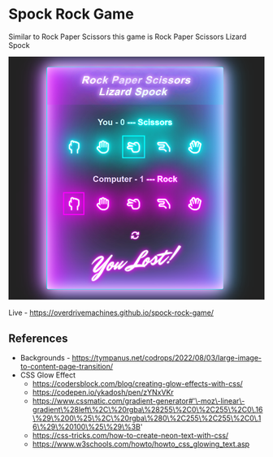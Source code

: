 # Spock Rock Game

Similar to Rock Paper Scissors this game is Rock Paper Scissors Lizard Spock

![Preview](preview.png)

Live - https://overdrivemachines.github.io/spock-rock-game/

## References

- Backgrounds - https://tympanus.net/codrops/2022/08/03/large-image-to-content-page-transition/
- CSS Glow Effect
  - https://codersblock.com/blog/creating-glow-effects-with-css/
  - https://codepen.io/ykadosh/pen/zYNxVKr
  - https://www.cssmatic.com/gradient-generator#'\-moz\-linear\-gradient\%28left\%2C\%20rgba\%28255\%2C0\%2C255\%2C0\.16\%29\%200\%25\%2C\%20rgba\%280\%2C255\%2C255\%2C0\.16\%29\%20100\%25\%29\%3B'
  - https://css-tricks.com/how-to-create-neon-text-with-css/
  - https://www.w3schools.com/howto/howto_css_glowing_text.asp
